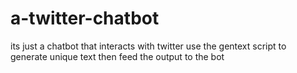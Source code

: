 # a-twitter-chatbot


its just a chatbot that interacts with twitter use the gentext script to generate unique text then feed the output to the bot

